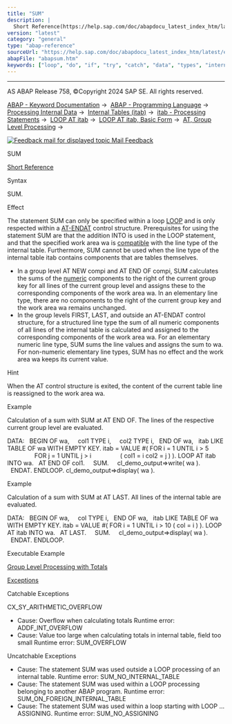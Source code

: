 ```yaml
---
title: "SUM"
description: |
  Short Reference(https://help.sap.com/doc/abapdocu_latest_index_htm/latest/en-US/abapsum_shortref.htm) Syntax SUM. Effect The statement SUM can only be specified within a loop LOOP(https://help.sap.com/doc/abapdocu_latest_index_htm/latest/en-US/abaploop_at_itab.htm) and is only respected within a
version: "latest"
category: "general"
type: "abap-reference"
sourceUrl: "https://help.sap.com/doc/abapdocu_latest_index_htm/latest/en-US/abapsum.htm"
abapFile: "abapsum.htm"
keywords: ["loop", "do", "if", "try", "catch", "data", "types", "internal-table", "abapsum"]
---
```


* * *

AS ABAP Release 758, ©Copyright 2024 SAP SE. All rights reserved.

[ABAP - Keyword Documentation](https://help.sap.com/doc/abapdocu_latest_index_htm/latest/en-US/abenabap.htm) →  [ABAP - Programming Language](https://help.sap.com/doc/abapdocu_latest_index_htm/latest/en-US/abenabap_reference.htm) →  [Processing Internal Data](https://help.sap.com/doc/abapdocu_latest_index_htm/latest/en-US/abenabap_data_working.htm) →  [Internal Tables (itab)](https://help.sap.com/doc/abapdocu_latest_index_htm/latest/en-US/abenitab.htm) →  [itab - Processing Statements](https://help.sap.com/doc/abapdocu_latest_index_htm/latest/en-US/abentable_processing_statements.htm) →  [LOOP AT itab](https://help.sap.com/doc/abapdocu_latest_index_htm/latest/en-US/abaploop_at_itab_variants.htm) →  [LOOP AT itab, Basic Form](https://help.sap.com/doc/abapdocu_latest_index_htm/latest/en-US/abaploop_at_itab.htm) →  [AT, Group Level Processing](https://help.sap.com/doc/abapdocu_latest_index_htm/latest/en-US/abapat_itab.htm) → 

 [![](Mail.gif?object=Mail.gif "Feedback mail for displayed topic") Mail Feedback](mailto:f1_help@sap.com?subject=Feedback%20on%20ABAP%20Documentation&body=Document:%20SUM%2C%20ABAPSUM%2C%20758%0D%0A%0D%0AError:%0D%0A%0D%0A%0D%0A%0D%0ASuggestion%20for%20improvement:)

SUM

[Short Reference](https://help.sap.com/doc/abapdocu_latest_index_htm/latest/en-US/abapsum_shortref.htm)

Syntax

SUM.

Effect

The statement SUM can only be specified within a loop [LOOP](https://help.sap.com/doc/abapdocu_latest_index_htm/latest/en-US/abaploop_at_itab.htm) and is only respected within a [AT\-ENDAT](https://help.sap.com/doc/abapdocu_latest_index_htm/latest/en-US/abapat_itab.htm) control structure. Prerequisites for using the statement SUM are that the addition INTO is used in the LOOP statement, and that the specified work area wa is [compatible](https://help.sap.com/doc/abapdocu_latest_index_htm/latest/en-US/abencompatible_glosry.htm "Glossary Entry") with the line type of the internal table. Furthermore, SUM cannot be used when the line type of the internal table itab contains components that are tables themselves.

-   In a group level AT NEW compi and AT END OF compi, SUM calculates the sums of the [numeric](https://help.sap.com/doc/abapdocu_latest_index_htm/latest/en-US/abennumeric_data_type_glosry.htm "Glossary Entry") components to the right of the current group key for all lines of the current group level and assigns these to the corresponding components of the work area wa. In an elementary line type, there are no components to the right of the current group key and the work area wa remains unchanged.
-   In the group levels FIRST, LAST, and outside an AT\-ENDAT control structure, for a structured line type the sum of all numeric components of all lines of the internal table is calculated and assigned to the corresponding components of the work area wa. For an elementary numeric line type, SUM sums the line values and assigns the sum to wa. For non-numeric elementary line types, SUM has no effect and the work area wa keeps its current value.

Hint

When the AT control structure is exited, the content of the current table line is reassigned to the work area wa.

Example

Calculation of a sum with SUM at AT END OF. The lines of the respective current group level are evaluated.

DATA:
  BEGIN OF wa,
    col1 TYPE i,
    col2 TYPE i,
  END OF wa,
  itab LIKE TABLE OF wa WITH EMPTY KEY.
itab = VALUE #( FOR i = 1 UNTIL i > 5
                FOR j = 1 UNTIL j > i
                ( col1 = i col2 = j ) ).
LOOP AT itab INTO wa.
  AT END OF col1.
    SUM.
    cl\_demo\_output=>write( wa ).
  ENDAT.
ENDLOOP.
cl\_demo\_output=>display( wa ).

Example

Calculation of a sum with SUM at AT LAST. All lines of the internal table are evaluated.

DATA:
  BEGIN OF wa,
    col TYPE i,
  END OF wa,
  itab LIKE TABLE OF wa WITH EMPTY KEY.
itab = VALUE #( FOR i = 1 UNTIL i > 10 ( col = i ) ).
LOOP AT itab INTO wa.
  AT LAST.
    SUM.
    cl\_demo\_output=>display( wa ).
  ENDAT.
ENDLOOP.

Executable Example

[Group Level Processing with Totals](https://help.sap.com/doc/abapdocu_latest_index_htm/latest/en-US/abenint_table_sum_abexa.htm)

[Exceptions](https://help.sap.com/doc/abapdocu_latest_index_htm/latest/en-US/abenabap_language_exceptions.htm)

Catchable Exceptions

CX\_SY\_ARITHMETIC\_OVERFLOW

-   Cause: Overflow when calculating totals
    Runtime error: ADDF\_INT\_OVERFLOW
-   Cause: Value too large when calculating totals in internal table, field too small
    Runtime error: SUM\_OVERFLOW

Uncatchable Exceptions

-   Cause: The statement SUM was used outside a LOOP processing of an internal table.
    Runtime error: SUM\_NO\_INTERNAL\_TABLE
-   Cause: The statement SUM was used within a LOOP processing belonging to another ABAP program.
    Runtime error: SUM\_ON\_FOREIGN\_INTERNAL\_TABLE
-   Cause: The statement SUM was used within a loop starting with LOOP ... ASSIGNING.
    Runtime error: SUM\_NO\_ASSIGNING
